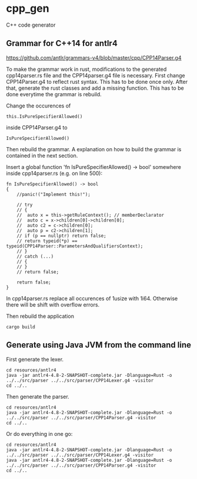 # cpp_gen
C++ code generator

## Grammar for C++14 for antlr4

https://github.com/antlr/grammars-v4/blob/master/cpp/CPP14Parser.g4

To make the grammar work in rust, modifications to the generated cpp14parser.rs file and
the CPP14parser.g4 file is necessary. First change CPP14Parser.g4 to reflect rust syntax.
This has to be done once only. After that, generate the rust classes and add a missing
function. This has to be done everytime the grammar is rebuild.

Change the occurences of 

```
this.IsPureSpecifierAllowed() 
```

inside CPP14Parser.g4 to 

```
IsPureSpecifierAllowed()
```

Then rebuild the grammar. A explanation on how to build the grammar is contained in the next section.

Insert a global function 'fn IsPureSpecifierAllowed() -> bool' somewhere inside cpp14parser.rs (e.g. on line 500):

```
fn IsPureSpecifierAllowed() -> bool
{
    //panic!("Implement this!");

	// try
	// {
	// 	auto x = this->getRuleContext(); // memberDeclarator
	// 	auto c = x->children[0]->children[0];
	// 	auto c2 = c->children[0];
	// 	auto p = c2->children[1];
	// if (p == nullptr) return false;
	// return typeid(*p) == typeid(CPP14Parser::ParametersAndQualifiersContext);
	// }
	// catch (...)
	// {
	// }
	// return false;

	return false;
}
```

In cpp14parser.rs replace all occurences of 1usize with 1i64. Otherwise there will be shift with overflow errors.

Then rebuild the application

```
cargo build
```

## Generate using Java JVM from the command line

First generate the lexer.

```
cd resources/antlr4
java -jar antlr4-4.8-2-SNAPSHOT-complete.jar -Dlanguage=Rust -o ../../src/parser ../../src/parser/CPP14Lexer.g4 -visitor
cd ../..
```

Then generate the parser.

```
cd resources/antlr4
java -jar antlr4-4.8-2-SNAPSHOT-complete.jar -Dlanguage=Rust -o ../../src/parser ../../src/parser/CPP14Parser.g4 -visitor
cd ../..
```

Or do everything in one go:

```
cd resources/antlr4
java -jar antlr4-4.8-2-SNAPSHOT-complete.jar -Dlanguage=Rust -o ../../src/parser ../../src/parser/CPP14Lexer.g4 -visitor
java -jar antlr4-4.8-2-SNAPSHOT-complete.jar -Dlanguage=Rust -o ../../src/parser ../../src/parser/CPP14Parser.g4 -visitor
cd ../..
```

